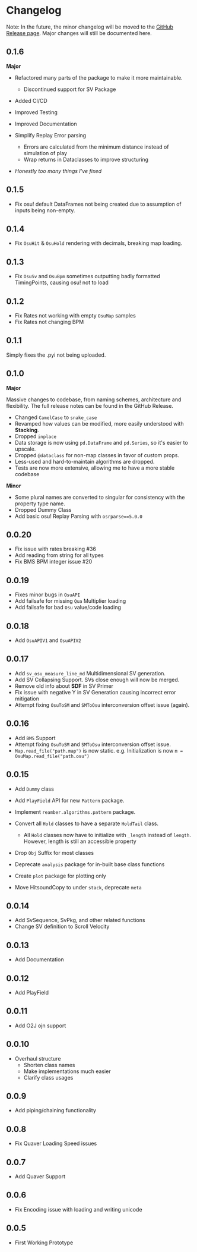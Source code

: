 # Changelog

Note: In the future, the minor changelog will be moved to the [GitHub Release page](https://github.com/Eve-ning/reamberPy/releases).
Major changes will still be documented here.

## 0.1.6

**Major**

- Refactored many parts of the package to make it more maintainable.
  - Discontinued support for SV Package

- Added CI/CD
- Improved Testing 
- Improved Documentation
- Simplify Replay Error parsing
  - Errors are calculated from the minimum distance instead of simulation of play
  - Wrap returns in Dataclasses to improve structuring

- _Honestly too many things I've fixed_

## 0.1.5

- Fix osu! default DataFrames not being created due to assumption of inputs being non-empty.

## 0.1.4

- Fix `OsuHit` & `OsuHold` rendering with decimals, breaking map loading.

## 0.1.3

- Fix `OsuSv` and `OsuBpm` sometimes outputting badly formatted TimingPoints, causing osu! not to load

## 0.1.2

- Fix Rates not working with empty `OsuMap` samples
- Fix Rates not changing BPM

## 0.1.1

Simply fixes the .pyi not being uploaded.

## 0.1.0
**Major**

Massive changes to codebase, from naming schemes, architecture and flexibility. The full release notes can be found
in the GitHub Release.

- Changed ``CamelCase`` to ``snake_case``
- Revamped how values can be modified, more easily understood with **Stacking**.
- Dropped ``inplace``
- Data storage is now using ``pd.DataFrame`` and ``pd.Series``, so it's easier to upscale.
- Dropped ``@dataclass`` for non-map classes in favor of custom props.
- Less-used and hard-to-maintain algorithms are dropped.
- Tests are now more extensive, allowing me to have a more stable codebase

**Minor**

- Some plural names are converted to singular for consistency with the property type name.
- Dropped Dummy Class
- Add basic osu! Replay Parsing with ``osrparse==5.0.0``

## 0.0.20

- Fix issue with rates breaking #36
- Add reading from string for all types
- Fix BMS BPM integer issue #20

## 0.0.19

- Fixes minor bugs in ``OsuAPI``
- Add failsafe for missing ``Qua`` Multiplier loading
- Add failsafe for bad ``Osu`` value/code loading

## 0.0.18
- Add ``OsuAPIV1`` and ``OsuAPIV2``

## 0.0.17
- Add ``sv_osu_measure_line_md`` Multidimensional SV generation.
- Add SV Collapsing Support. SVs close enough will now be merged.
- Remove old info about **SDF** in SV Primer
- Fix issue with negative Y in SV Generation causing incorrect error mitigation
- Attempt fixing ``OsuToSM`` and ``SMToOsu`` interconversion offset issue (again).

## 0.0.16
- Add ``BMS`` Support
- Attempt fixing ``OsuToSM`` and ``SMToOsu`` interconversion offset issue.
- ``Map.read_file("path.map")`` is now static. e.g. Initialization is now ``m = OsuMap.read_file("path.osu")``

## 0.0.15
- Add ``Dummy`` class
- Add ``PlayField`` API for new ``Pattern`` package.
- Implement ``reamber.algorithms.pattern`` package.
- Convert all ``Hold`` classes to have a separate ``HoldTail`` class.
    - All ``Hold`` classes now have to initialize with ``_length`` instead of ``length``. However, length is still an
      accessible property

- Drop ``Obj`` Suffix for most classes
- Deprecate ``analysis`` package for in-built base class functions
- Create ``plot`` package for plotting only
- Move HitsoundCopy to under ``stack``, deprecate ``meta``

## 0.0.14
- Add SvSequence, SvPkg, and other related functions
- Change SV definition to Scroll Velocity

## 0.0.13
- Add Documentation

## 0.0.12
- Add PlayField

## 0.0.11
- Add O2J ojn support

## 0.0.10
- Overhaul structure
    - Shorten class names
    - Make implementations much easier
    - Clarify class usages

## 0.0.9
- Add piping/chaining functionality

## 0.0.8
- Fix Quaver Loading Speed issues

## 0.0.7
- Add Quaver Support

## 0.0.6
- Fix Encoding issue with loading and writing unicode

## 0.0.5
- First Working Prototype